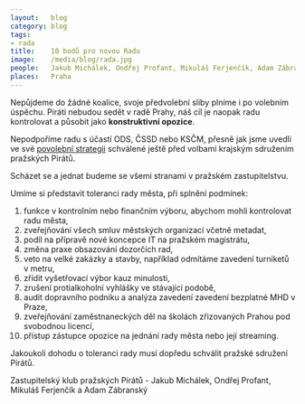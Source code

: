 ```yaml
---
layout:   blog
category: blog
tags:
- rada
title:    10 bodů pro novou Radu
image:    /media/blog/rada.jpg
people:   Jakub Michálek, Ondřej Profant, Mikuláš Ferjenčík, Adam Zábranský
places:   Praha
---
```


Nepůjdeme do žádné koalice, svoje předvolební sliby plníme i po volebním úspěchu. Piráti nebudou sedět v radě Prahy, náš cíl je naopak radu kontrolovat a působit jako **konstruktivní opozice**.

Nepodpoříme radu s účastí ODS, ČSSD nebo KSČM, přesně jak jsme uvedli ve své [povolební strategii] schválené ještě před volbami krajským sdružením pražských Pirátů.

Scházet se a jednat budeme se všemi stranami v pražském zastupitelstvu.

Umíme si představit toleranci rady města, při splnění podmínek:

   1. funkce v kontrolním nebo finančním výboru, abychom mohli kontrolovat radu města,
   2. zveřejňování všech smluv městských organizací včetně metadat,
   3. podíl na přípravě nové koncepce IT na pražském magistrátu,
   4. změna praxe obsazování dozorčích rad,
   5. veto na velké zakázky a stavby, například odmítáme zavedení turniketů v metru,
   6. zřídit vyšetřovací výbor kauz minulosti,
   7. zrušení protialkoholní vyhlášky ve stávající podobě,
   8. audit dopravního podniku a analýza zavedení zavedení bezplatné MHD v Praze,
   9. zveřejňování zaměstnaneckých děl na školách zřizovaných Prahou pod svobodnou licencí,
   10. přístup zástupce opozice na jednání rady města nebo její streaming.

Jakoukoli dohodu o toleranci rady musí dopředu schválit pražské sdružení Pirátů.

Zastupitelský klub pražských Pirátů - Jakub Michálek, Ondřej Profant, Mikuláš Ferjenčík a Adam Zábranský

[povolební strategii]: https://www.pirati.cz/regiony/praha/povolebni_strategie
